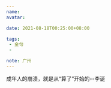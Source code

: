 ```yaml
---
name:
avatar:

date: 2021-08-18T00:25:00+08:00

tags:
 - 金句
 - 

note: 广州
---
```

成年人的崩溃，就是从“算了”开始的--李诞